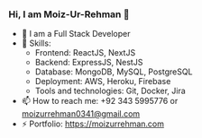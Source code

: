 ### Hi, I am Moiz-Ur-Rehman 👋


- 💬 I am a Full Stack Developer
- 🔭 Skills:
    - Frontend: ReactJS, NextJS
    - Backend: ExpressJS, NestJS
    - Database: MongoDB, MySQL, PostgreSQL
    - Deployment: AWS, Heroku, Firebase
    - Tools and technologies: Git, Docker, Jira
- 📫 How to reach me: +92 343 5995776 or moizurrehman0341@gmail.com
- ⚡ Portfolio: https://moizurrehman.com
